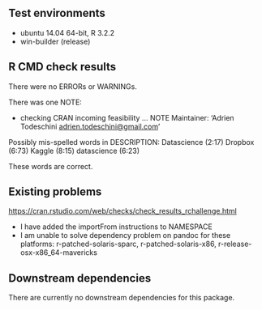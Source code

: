 ## Test environments
* ubuntu 14.04 64-bit, R 3.2.2
* win-builder (release)

## R CMD check results
There were no ERRORs or WARNINGs.

There was one NOTE:

* checking CRAN incoming feasibility ... NOTE
Maintainer: ‘Adrien Todeschini <adrien.todeschini@gmail.com>’

Possibly mis-spelled words in DESCRIPTION:
  Datascience (2:17)
  Dropbox (6:73)
  Kaggle (8:15)
  datascience (6:23)
  
  These words are correct.

## Existing problems

<https://cran.rstudio.com/web/checks/check_results_rchallenge.html>

* I have added the importFrom instructions to NAMESPACE
* I am unable to solve dependency problem on pandoc for these platforms:
  r-patched-solaris-sparc, r-patched-solaris-x86, r-release-osx-x86_64-mavericks

## Downstream dependencies
There are currently no downstream dependencies for this package.

